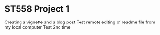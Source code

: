 # ST558 Project 1
Creating a vignette and a blog post
Test remote editing of readme file from my local computer
Test 2nd time